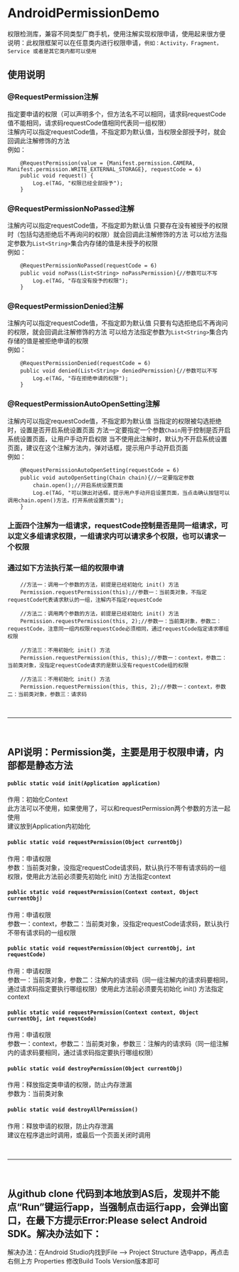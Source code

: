 # AndroidPermissionDemo
权限检测库，兼容不同类型厂商手机，使用注解实现权限申请，使用起来很方便
<br>说明：此权限框架可以在任意类内进行权限申请，```例如：Activity，Fragment，Service 或者是其它类内都可以使用```
## 使用说明
### @RequestPermission注解
指定要申请的权限（可以声明多个，但方法名不可以相同，请求码requestCode值不能相同，请求码requestCode值相同代表同一组权限）<br>注解内可以指定requestCode值，不指定即为默认值，当权限全部授予时，就会回调此注解修饰的方法<br>例如：<br>
```
    @RequestPermission(value = {Manifest.permission.CAMERA, Manifest.permission.WRITE_EXTERNAL_STORAGE}, requestCode = 6)
    public void request() {
        Log.e(TAG, "权限已经全部授予");
    }
```
### @RequestPermissionNoPassed注解
注解内可以指定requestCode值，不指定即为默认值
只要存在没有被授予的权限时（包括勾选拒绝后不再询问的权限）就会回调此注解修饰的方法
可以给方法指定参数为```List<String>```集合内存储的值是未授予的权限
<br>例如：<br>
```
    @RequestPermissionNoPassed(requestCode = 6)
    public void noPass(List<String> noPassPermission){//参数可以不写
        Log.e(TAG, "存在没有授予的权限");
    }
```
### @RequestPermissionDenied注解
注解内可以指定requestCode值，不指定即为默认值
只要有勾选拒绝后不再询问的权限，就会回调此注解修饰的方法
可以给方法指定参数为```List<String>```集合内存储的值是被拒绝申请的权限
<br>例如：<br>
```
    @RequestPermissionDenied(requestCode = 6)
    public void denied(List<String> deniedPermission){//参数可以不写
        Log.e(TAG, "存在拒绝申请的权限");
    }
```
### @RequestPermissionAutoOpenSetting注解
注解内可以指定requestCode值，不指定即为默认值
当指定的权限被勾选拒绝时，设置是否开启系统设置页面
方法一定要指定一个参数```Chain```用于控制是否开启系统设置页面，让用户手动开启权限
当不使用此注解时，默认为不开启系统设置页面，建议在这个注解方法内，弹对话框，提示用户手动开启页面
<br>例如：<br>
```
    @RequestPermissionAutoOpenSetting(requestCode = 6)
    public void autoOpenSetting(Chain chain){//一定要指定参数
        chain.open();//开启系统设置页面
        Log.e(TAG, "可以弹出对话框，提示用户手动开启设置页面，当点击确认按钮可以调用chain.open()方法，打开系统设置页面");
    }
```
### 上面四个注解为一组请求，requestCode控制是否是同一组请求，可以定义多组请求权限，一组请求内可以请求多个权限，也可以请求一个权限
### 通过如下方法执行某一组的权限申请
``` 
    //方法一：调用一个参数的方法，前提是已经初始化 init() 方法
    Permission.requestPermission(this);//参数一：当前类对象，不指定requestCode代表请求默认的一组，注解内不指定requestCode

    //方法二：调用两个参数的方法，前提是已经初始化 init() 方法
    Permission.requestPermission(this, 2);//参数一：当前类对象，参数二：requestCode，注意同一组内权限requestCode必须相同，通过requestCode指定请求哪组权限

    //方法三：不用初始化 init() 方法
    Permission.requestPermission(this, this);//参数一：context，参数二：当前类对象，没指定requestCode请求的是默认没有requestCode组的权限

    //方法三：不用初始化 init() 方法
    Permission.requestPermission(this, this, 2);//参数一：context，参数二：当前类对象，参数三：请求码
```

<br>
<hr>
<br>

## API说明：Permission类，主要是用于权限申请，内部都是静态方法
#### ```public static void init(Application application)```
作用：初始化Context<br>此方法可以不使用，如果使用了，可以和requestPermission两个参数的方法一起使用<br>建议放到Application内初始化
#### ```public static void requestPermission(Object currentObj)```
作用：申请权限<br>参数：当前类对象，没指定requestCode请求码，默认执行不带有请求码的一组权限，使用此方法前必须要先初始化 init() 方法指定context
#### ```public static void requestPermission(Context context, Object currentObj)```
作用：申请权限<br>参数一：context，参数二：当前类对象，没指定requestCode请求码，默认执行不带有请求码的一组权限
#### ```public static void requestPermission(Object currentObj, int  requestCode)```
作用：申请权限<br>参数一：当前类对象，参数二：注解内的请求码（同一组注解内的请求码要相同，通过请求码指定要执行哪组权限）使用此方法前必须要先初始化 init() 方法指定context
#### ```public static void requestPermission(Context context, Object currentObj, int requestCode)```
作用：申请权限<br>参数一：context，参数二：当前类对象，参数三：注解内的请求码（同一组注解内的请求码要相同，通过请求码指定要执行哪组权限）
#### ```public static void destroyPermission(Object currentObj)```
作用：释放指定类申请的权限，防止内存泄漏<br>参数为：当前类对象
#### ```public static void destroyAllPermission()```
作用：释放申请的权限，防止内存泄漏<br>建议在程序退出时调用，或最后一个页面关闭时调用

<br>
<hr>
<br>

## 从github clone 代码到本地放到AS后，发现并不能点“Run”键运行app，当强制点击运行app，会弹出窗口，在最下方提示Error:Please select Android SDK。解决办法如下：
解决办法：在Android Studio内找到File --> Project Structure 选中app，再点击右侧上方 Properties 修改Build Tools Version版本即可
